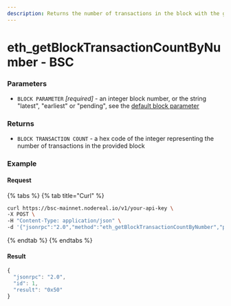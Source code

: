 ```yaml
---
description: Returns the number of transactions in the block with the given block number.
---
```


# eth\_getBlockTransactionCountByNumber - BSC

### Parameters

* `BLOCK PARAMETER` _\[required]_ - an integer block number, or the string "latest", "earliest" or "pending", see the [default block parameter](https://github.com/ethereum/wiki/wiki/JSON-RPC#the-default-block-parameter)

### Returns

* `BLOCK TRANSACTION COUNT` - a hex code of the integer representing the number of transactions in the provided block

### Example

#### Request

{% tabs %}
{% tab title="Curl" %}
```bash
curl https://bsc-mainnet.nodereal.io/v1/your-api-key \
-X POST \
-H "Content-Type: application/json" \
-d '{"jsonrpc":"2.0","method":"eth_getBlockTransactionCountByNumber","params":["latest"],"id":0}'
```
{% endtab %}
{% endtabs %}

#### Result

```javascript
{
  "jsonrpc": "2.0",
  "id": 1,
  "result": "0x50"
}
```
